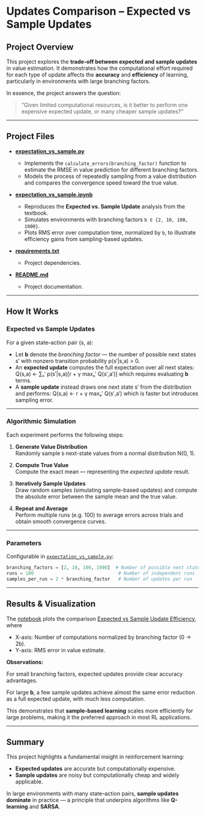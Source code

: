 # Updates Comparison – Expected vs Sample Updates

## Project Overview

This project explores the **trade-off between expected and sample updates** in value estimation.
It demonstrates how the computational effort required for each type of update affects the **accuracy** and **efficiency** of learning, particularly in environments with large branching factors.

In essence, the project answers the question:  
> “Given limited computational resources, is it better to perform one expensive expected update, or many cheaper sample updates?”

---

## Project Files

- **[expectation_vs_sample.py](src/expectation_vs_sample.py)**  
  - Implements the `calculate_errors(branching_factor)` function to estimate the RMSE in value prediction for different branching factors.  
  - Models the process of repeatedly sampling from a value distribution and compares the convergence speed toward the true value.

- **[expectation_vs_sample.ipynb](notebooks/expectation_vs_sample.ipynb)**  
  - Reproduces the **Expected vs. Sample Update** analysis from the textbook.  
  - Simulates environments with branching factors `b ∈ {2, 10, 100, 1000}`.  
  - Plots RMS error over computation time, normalized by `b`, to illustrate efficiency gains from sampling-based updates.  

- **[requirements.txt](requirements.txt)**  
  - Project dependencies.

- **[README.md](README.md)**  
  - Project documentation.
---

## How It Works

### Expected vs Sample Updates

For a given state–action pair (s, a):
- Let **b** denote the *branching factor* — the number of possible next states s′ with nonzero transition probability p(s′|s,a) > 0.
- An **expected update** computes the full expectation over all next states:
  Q(s,a) ← ∑ₛ′ p(s′|s,a)[r + γ maxₐ′ Q(s′,a′)]
  which requires evaluating **b** terms.
- A **sample update** instead draws one next state s′ from the distribution and performs:
  Q(s,a) ← r + γ maxₐ′ Q(s′,a′)
  which is faster but introduces sampling error.

---

### Algorithmic Simulation

Each experiment performs the following steps:

1. **Generate Value Distribution**  
   Randomly sample `b` next-state values from a normal distribution N(0, 1).

2. **Compute True Value**  
   Compute the exact mean — representing the *expected update* result.

3. **Iteratively Sample Updates**  
   Draw random samples (simulating sample-based updates) and compute the absolute error between the sample mean and the true value.

4. **Repeat and Average**  
   Perform multiple runs (e.g. 100) to average errors across trials and obtain smooth convergence curves.

---

### Parameters

Configurable in [`expectation_vs_sample.py`](src/expectation_vs_sample.py):

```python
branching_factors = [2, 10, 100, 1000]  # Number of possible next states (b)
runs = 100                               # Number of independent runs
samples_per_run = 2 * branching_factor   # Number of updates per run
```

---

## Results & Visualization

The [notebook](notebooks/expectation_vs_sample.ipynb) plots 
the comparison [Expected vs Sample Update Efficiency](generated_images/figure_8_7.png), where
- X-axis: Number of computations normalized by branching factor (0 → 2b).  
- Y-axis: RMS error in value estimate.

**Observations:**

For small branching factors, expected updates provide clear accuracy advantages. 

For large **b**, a few sample updates achieve almost the same error reduction as a full expected update, with much less computation. 

This demonstrates that **sample-based learning** scales more efficiently for large problems, making it the preferred approach in most RL applications.

---

## Summary

This project highlights a fundamental insight in reinforcement learning:  
- **Expected updates** are accurate but computationally expensive.  
- **Sample updates** are noisy but computationally cheap and widely applicable.

In large environments with many state–action pairs, **sample updates dominate** in practice — a principle that underpins algorithms like **Q-learning** and **SARSA**.
